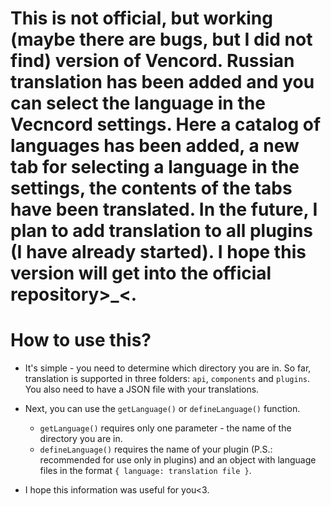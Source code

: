 # This is not official, but working (maybe there are bugs, but I did not find) version of Vencord. Russian translation has been added and you can select the language in the Vecncord settings. Here a catalog of languages ​​has been added, a new tab for selecting a language in the settings, the contents of the tabs have been translated. In the future, I plan to add translation to all plugins (I have already started). I hope this version will get into the official repository>_<.

# How to use this?

- It's simple - you need to determine which directory you are in. So far, translation is supported in three folders: `api`, `components` and `plugins`. You also need to have a JSON file with your translations.

- Next, you can use the `getLanguage()` or `defineLanguage()` function.
   - `getLanguage()` requires only one parameter - the name of the directory you are in.
   - `defineLanguage()` requires the name of your plugin (P.S.: recommended for use only in plugins) and an object with language files in the format `{ language: translation file }`.

- I hope this information was useful for you<3.


